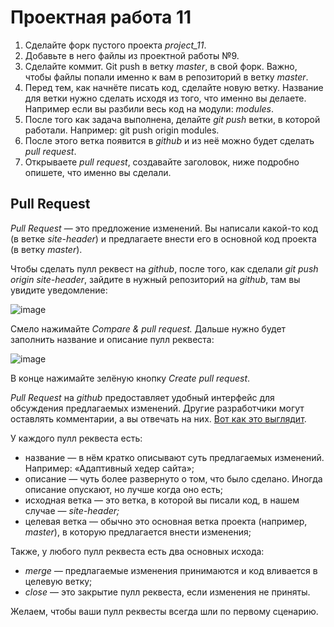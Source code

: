 # Проектная работа 11

1. Сделайте форк пустого проекта _project_11_.
2. Добавьте в него файлы из проектной работы №9.
3. Сделайте коммит. Git push в ветку _master_, в свой форк. Важно, чтобы файлы попали именно к вам в репозиторий в ветку _master_.
3. Перед тем, как начнёте писать код, сделайте новую ветку. Название для ветки нужно сделать исходя из того, что именно вы делаете. Например если вы разбили весь код на модули: _modules_.
4. После того как задача выполнена, делайте _git push_ ветки, в которой работали. 
Например: git push origin modules.
5. После этого ветка появится в _github_ и из неё можно будет сделать _pull request_.
6. Открываете _pull request_, создавайте заголовок, ниже подробно опишете, что именно вы сделали.

## Pull Request

*Pull Request* — это предложение изменений. Вы написали какой-то код (в ветке *site-header*) и предлагаете внести его в основной код проекта (в ветку *master*).

Чтобы сделать пулл реквест на *github*, после того, как сделали *git push origin site-header*, зайдите в нужный репозиторий на *github*, там вы увидите уведомление:

![image](https://pictures.s3.yandex.net/resources/Group_1563973804.jpg)

Смело нажимайте *Compare & pull request.* Дальше нужно будет заполнить название и описание пулл реквеста:

![image](https://pictures.s3.yandex.net/resources/sprint_10-23_1563973851.png)

В конце нажимайте зелёную кнопку *Create pull request*.

*Pull Request* на *github* предоставляет удобный интерфейс для обсуждения предлагаемых изменений. Другие разработчики могут оставлять комментарии, а вы отвечать на них. [Вот как это выглядит](https://github.com/yandex/ym-helpers/pull/14).

У каждого пулл реквеста есть:

- название — в нём кратко описывают суть предлагаемых изменений. Например: «Адаптивный хедер сайта»;
- описание — чуть более развернуто о том, что было сделано. Иногда описание опускают, но лучше когда оно есть;
- исходная ветка — это ветка, в которой вы писали код, в нашем случае — *site-header;*
- целевая ветка — обычно это основная ветка проекта (например, *master*), в которую предлагается внести изменения;

Также, у любого пулл реквеста есть два основных исхода:

- *merge —* предлагаемые изменения принимаются и код вливается в целевую ветку;
- *close* — это закрытие пулл реквеста, если изменения не приняты.

Желаем, чтобы ваши пулл реквесты всегда шли по первому сценарию.

 
